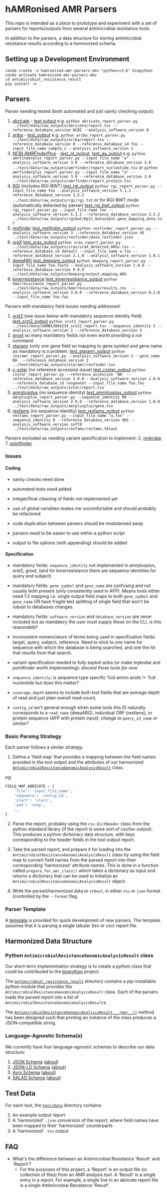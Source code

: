 # hAMRonised AMR Parsers

This repo is intended as a place to prototype and experiment with a set of parsers for reports/outputs from several
antimicrobial resistance tools.

In addition to the parsers, a data structure for storing antimicrobial resistance results according to a harmonized schema.

## Setting up a Development Environment

```
conda create -n hamronised-amr-parsers-dev "python>=3.6" biopython
conda activate hamronised-amr-parsers-dev
cd antimicrobial_resistance_result
pip install -e .
```

## Parsers

Parser needing tested (both automated and just sanity checking output):

1. [abricate](parsers/abricate_report_parser.py) - [test output](test/data/raw_outputs/abricate/report.tsv) e.g. `python abricate_report_parser.py ../test/data/raw_outputs/abricate/report.tsv --reference_database_version NCBI --analysis_software_version 0`
2. [ariba](parsers/ariba_report_parser.py) - [test_output](test/data/raw_outputs/ariba/report.tsv) e.g. `python ariba_report_parser.py ../test/data/raw_outputs/ariba/report.tsv --reference_database_version 0 --reference_database_id foo --input_file_name sample_x --analysis_software_version 1`  
3. [NCBI AMRFinderPlus](parsers/amrfinderplus_report_parser.py) - [test_nt_output](test/data/raw_outputs/amrfinder/report_nucleotide.tsv), [test_aa_output](test/data/raw_outputs/amrfinder/report_protein.tsv) e.g. `python amrfinderplus_report_parser.py --input_file_name "a" --analysis_software_version 3.0 --reference_database_version 3.0 ../test/data/raw_outputs/amrfinder/report_nucleotide.tsv` or `python amrfinderplus_report_parser.py --input_file_name "a" --analysis_software_version 3.0 --reference_database_version 3.0 ../test/data/raw_outputs/amrfinder/report_protein.tsv`
4. [RGI](parsers/rgi_report_parser.py) (includes RGI-BWT) [test_rgi_output](test/data/raw_outputs/rgi/rgi.txt) `python rgi_report_parser.py --input_file_name foo --analysis_software_version 5.1.2 --reference_database_version 3.5.2 ../test/data/raw_outputs/rgi/rgi.txt` or for RGI-BWT mode (automatically detected by parser) [test_rgi_bwt_output](test/data/raw_outputs/rgibwt/Kp11_bwtoutput.gene_mapping_data.txt) `python rgi_report_parser.py --input_file_name foo --analysis_software_version 5.1.2 --reference_database_version 3.5.2 ../test/data/raw_outputs/rgibwt/Kp11_bwtoutput.gene_mapping_data.txt`
5. [resfinder](parsers/resfinder_report_parser.py) [test_resfinder_output](test/data/raw_outputs/resfinder/data_resfinder.json) `python resfinder_report_parser.py --analysis_software_version 3 --reference_database_version 45 ../test/data/raw_outputs/resfinder/data_resfinder.json`
6. [sraX](parsers/srax_report_parser.py) [test_srax_output](test/data/raw_outputs/srax/sraX_detected_ARGs.tsv) `python srax_report_parser.py ../test/data/raw_outputs/srax/sraX_detected_ARGs.tsv --reference_database_id default --input_file_name a.fas --reference_database_version 3.1.0 --analysis_software_version 1.0.1`
7. [deepARG](parsers/deeparg_report_parser.py) [test_deeparg_output](test/data/raw_outputs/deeparg/output.mapping.ARG) `python deeparg_report_parser.py --input_file_name foo.fasta --analysis_software_version 1.0.0 --reference_database_version 9.9.9 ../test/data/raw_outputs/deeparg/output.mapping.ARG`
8. [kmerresistance](parsers/kmerresistance_report_parser.py) [test_kmerresistance_output](test/data/raw_outputs/kmerresistance/results.res) `python kmerresistance_report_parser.py ../test/data/raw_outputs/kmerresistance/results.res  --analysis_software_version 3.0.0 --reference_database_version 0.1.0 --input_file_name foo.fas`

Parsers with mandatory field issues needing addressed:
1. [srst2](parsers/srst2_report_parser.py) (see issue below with mandatory sequence identity field) [test_srst2_output](test/data/raw_outputs/srst2/SAMN13064234_srst2_report.tsv) `python srst2_report_parser.py ../test/data/SAMN13064234_srst2_report.tsv --sequence_identity 5 --analysis_software_version 2 --reference_database_version 5`
2. [groot](parsers/groot_report_parser.py) so many mandatory fields not even worth providing a run command
3. [staramr](parsers/staramr_report_parser.py) (only one gene field so mapping to gene symbol and gene name as mandatory is a problem. [test_staramr_output](test/data/raw_outputs/staramr/resfinder.tsv) `python staramr_report_parser.py --analysis_software_version 3 --gene_name NA  --reference_database_version 2 ../test/data/raw_outputs/staramr/resfinder.tsv`
4. [c-sstar](parsers/csstar_report_parser.py) (no reference accession issue) [test_csstar_output](test/data/raw_outputs/sstar/report.tsv) `python csstar_report_parser.py --reference_accession 'NA' --reference_database_version 3.0.0 --analysis_software_version 1.0.0 --reference_database_id resgannot --input_file_name foo.fas ../test/data/raw_outputs/sstar/report.tsv`
5. [amrplusplus](parsers/amrplusplus_report_parser.py) (no sequence identity) [test_amrplusplus_output](test/data/raw_outputs/amrplusplus/gene.tsv) `python amrplusplus_report_parser.py --sequence_identity 90 --analysis_software_version 2.0.0 --reference_database_version 1.0.0 ../test/data/raw_outputs/amrplusplus/gene.tsv`
6. [resfams](parsers/resfams_report_parser.py) (no sequence identity) [test_resfams_output](test/data/raw_outputs/resfams/resfams.tblout) `python resfams_report_parser.py --input_file_name "a.fas" --sequence_identity 0 --reference_database_version db5 --analysis_software_version soft8 ../test/data/raw_outputs/resfams/resfams.tblout`

Parsers excluded as needing variant specification to implement:
2. [mykrobe](test/data/raw_outputs/mykrobe/report.json)
7. [pointfinder](test/data/raw_outputs/pointfinder/report.tsv)

### Issues

#### Coding

- sanity checks need done

- automated tests need added

- integer/float cleaning of fields not implemented yet

- use of global variables makes me uncomfortable and should probably be refactored

- code duplication between parsers should be modularised away

- parsers need to be easier to use within a python script

- output to file options (with appending) should be added

#### Specification

- mandatory fields: `sequence_identity` not implemented in amrplusplus, srst2, groot, (and for kmerresistance there are sequence identities for query and subject)

- mandatory fields: `gene_symbol` and `gene_name` are confusing and not usually both present (only consistently used in AFP). Means tools either need 1:2 mapping i.e. single output field maps to both `gene_symbol` and `gene_name` OR have fragile text splitting of single field that won't be robust to databases changes.

- mandatory fields: `software_version` and `database_version` are never included but as mandatory the user must supply these on the CLI, is this reasonable?

- inconsistent nomenclature of terms being used in specification fields: target, query, subject, reference. Need to stick to one name for sequence with which the database is being searched, and one the hit that results from that search.

- variant specification needed to fully exploit ariba (or make mykrobe and pointfinder worth implementing): *discard these tools for now*

- `sequence_identity`: is sequence type specific %id amino acids != %id nucleotide but does this matter?

- `coverage_depth` seems to include both tool fields that are average depth of read and just plain overall read-count, 

- `contig_id` isn't general enough when some tools this ID naturally corresponds to a `read_name` (deepARG), individual ORF (resfams), or protein sequence (AFP with protein input): *change to `query_id_name` or similar?*

### Basic Parsing Strategy

Each parser follows a similar strategy:

1. Define a 'field map' that provides a mapping between the field names provided in the tool output and the attributes of our harmonized [`AntimicrobialResistanceGenomicAnalysisResult`](antimicrobial_resistance_result/AntimicrobialResistance/Result.py) class.

eg:

```python
FIELD_MAP_ABRICATE = {
    'file': 'input_file_name',
    'sequence': 'contig_id',
    'start': 'start',
    'end': 'stop',
    ...
}
```

2. Parse the report, probably using the `csv.DictReader` class from the python standard library (if the report is some sort of csv/tsv output). This produces a python dictionary data structure, with keys corresponding to the header fields in the tool output report.

3. Take the parsed report, and prepare it for loading into the `AntimicrobialResistanceGenomicAnalysisResult` class by using the field map to convert field names from the parsed report into their corresponding 'harmonized' attribute names. This is done in a function called `prepare_for_amr_class()` which takes a dictionary as input and returns a dictionary that can be used to initialize an `AntimicrobialResistanceGenomicAnalysisResult` object.

4. Write the parsed/harmonized data to `stdout`, in either `tsv` or `json` format (controlled by the `--format` flag.

### Parser Template

A [template](parsers/template_report_parser.py) is provided for quick development of new parsers. The template assumes that it is parsing a single tabular (tsv or csv) report file.

## Harmonized Data Structure

### Python `AntimicrobialResistanceGenomicAnalysisResult` class

Our short-term implementation strategy is to create a python class that could be contributed to the [biopython](https://biopython.org/) project.

The [`antimicrobial_resistance_result`](antimicrobial_resistance_result) directory contains a pip-installable python module that provides the `AntimicrobialResistanceGenomicAnalysisResult` class. Each of the parsers loads the parsed report into a list of `AntimicrobialResistanceGenomicAnalysisResult`s.

The [`AntimicrobialResistanceGenomicAnalysisResult.__repr__()`](https://github.com/pha4ge/harmonized-amr-parsers/blob/3bb8f40360e49a0be397ac884ba31e17a73a1452/antimicrobial_resistance_result/AntimicrobialResistance/Result.py#L65-L66) method has been designed such that printing an instance of the class produces a JSON-compatible string.

### Language-Agnostic Schema(s)

We currently have four language-agnostic schemas to describe our data structure:

1. [JSON Schema](schema/antimicrobial_resistance_genomic_analysis_result.schema.json) ([about](https://json-schema.org/))
2. [JSON-LD Schema](schema/antimicrobial_resistance_genomic_analysis_result.schema.jsonld) ([about](https://json-ld.org/))
3. [Avro Schema](schema/antimicrobial_resistance_genomic_analysis_result.schema.avro) ([about](https://avro.apache.org/docs/current/#schemas))
4. [SALAD Schema](schema/antimicrobial_resistance_genomic_analysis_result.schema.yml) ([about](https://www.commonwl.org/v1.0/SchemaSalad.html))

## Test Data

For each tool, the [`test/data`](test/data) directory contains:

1. An example output report
2. A 'harmonized' `.json` conversion of the report, where field names have been mapped to their 'harmonized' counterparts
3. A 'harmonized' `.tsv` output

## FAQ

* What's the difference between an Antimicrobial Resistance 'Result' and 'Report'?
  * For the purposes of this project, a 'Report' is an output file (or collection of files) from an AMR analysis tool.
    A 'Result' is a single entry in a report. For example, a single line in an abricate report file is a single Antimicrobial
    Resistance 'Result'.
